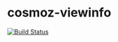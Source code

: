 cosmoz-viewinfo
=================

[![Build Status](https://travis-ci.org/Neovici/cosmoz-viewinfo.svg?branch=master)](https://travis-ci.org/Neovici/cosmoz-viewinfo)
